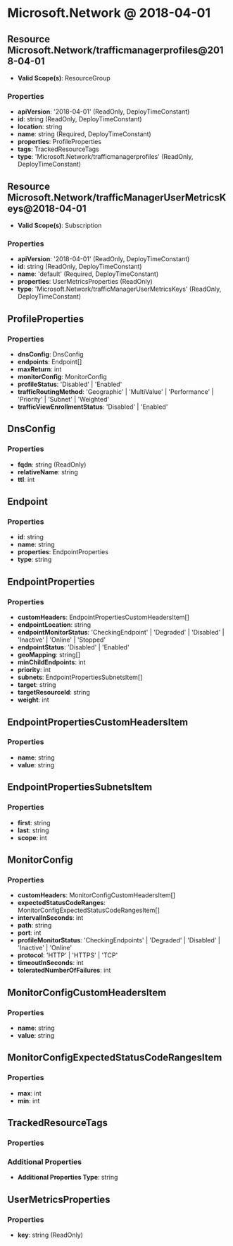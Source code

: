 # Microsoft.Network @ 2018-04-01

## Resource Microsoft.Network/trafficmanagerprofiles@2018-04-01
* **Valid Scope(s)**: ResourceGroup
### Properties
* **apiVersion**: '2018-04-01' (ReadOnly, DeployTimeConstant)
* **id**: string (ReadOnly, DeployTimeConstant)
* **location**: string
* **name**: string (Required, DeployTimeConstant)
* **properties**: ProfileProperties
* **tags**: TrackedResourceTags
* **type**: 'Microsoft.Network/trafficmanagerprofiles' (ReadOnly, DeployTimeConstant)

## Resource Microsoft.Network/trafficManagerUserMetricsKeys@2018-04-01
* **Valid Scope(s)**: Subscription
### Properties
* **apiVersion**: '2018-04-01' (ReadOnly, DeployTimeConstant)
* **id**: string (ReadOnly, DeployTimeConstant)
* **name**: 'default' (Required, DeployTimeConstant)
* **properties**: UserMetricsProperties (ReadOnly)
* **type**: 'Microsoft.Network/trafficManagerUserMetricsKeys' (ReadOnly, DeployTimeConstant)

## ProfileProperties
### Properties
* **dnsConfig**: DnsConfig
* **endpoints**: Endpoint[]
* **maxReturn**: int
* **monitorConfig**: MonitorConfig
* **profileStatus**: 'Disabled' | 'Enabled'
* **trafficRoutingMethod**: 'Geographic' | 'MultiValue' | 'Performance' | 'Priority' | 'Subnet' | 'Weighted'
* **trafficViewEnrollmentStatus**: 'Disabled' | 'Enabled'

## DnsConfig
### Properties
* **fqdn**: string (ReadOnly)
* **relativeName**: string
* **ttl**: int

## Endpoint
### Properties
* **id**: string
* **name**: string
* **properties**: EndpointProperties
* **type**: string

## EndpointProperties
### Properties
* **customHeaders**: EndpointPropertiesCustomHeadersItem[]
* **endpointLocation**: string
* **endpointMonitorStatus**: 'CheckingEndpoint' | 'Degraded' | 'Disabled' | 'Inactive' | 'Online' | 'Stopped'
* **endpointStatus**: 'Disabled' | 'Enabled'
* **geoMapping**: string[]
* **minChildEndpoints**: int
* **priority**: int
* **subnets**: EndpointPropertiesSubnetsItem[]
* **target**: string
* **targetResourceId**: string
* **weight**: int

## EndpointPropertiesCustomHeadersItem
### Properties
* **name**: string
* **value**: string

## EndpointPropertiesSubnetsItem
### Properties
* **first**: string
* **last**: string
* **scope**: int

## MonitorConfig
### Properties
* **customHeaders**: MonitorConfigCustomHeadersItem[]
* **expectedStatusCodeRanges**: MonitorConfigExpectedStatusCodeRangesItem[]
* **intervalInSeconds**: int
* **path**: string
* **port**: int
* **profileMonitorStatus**: 'CheckingEndpoints' | 'Degraded' | 'Disabled' | 'Inactive' | 'Online'
* **protocol**: 'HTTP' | 'HTTPS' | 'TCP'
* **timeoutInSeconds**: int
* **toleratedNumberOfFailures**: int

## MonitorConfigCustomHeadersItem
### Properties
* **name**: string
* **value**: string

## MonitorConfigExpectedStatusCodeRangesItem
### Properties
* **max**: int
* **min**: int

## TrackedResourceTags
### Properties
### Additional Properties
* **Additional Properties Type**: string

## UserMetricsProperties
### Properties
* **key**: string (ReadOnly)

